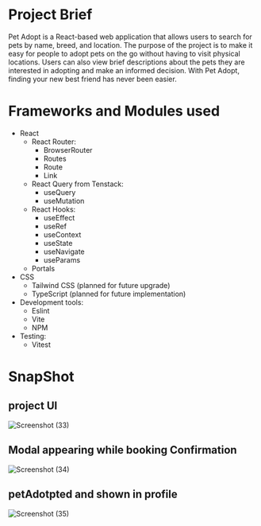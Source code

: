 # Project Brief

Pet Adopt is a React-based web application that allows users to search for pets by name, breed, and location. The purpose of the project is to make it easy for people to adopt pets on the go without having to visit physical locations. Users can also view brief descriptions about the pets they are interested in adopting and make an informed decision. With Pet Adopt, finding your new best friend has never been easier.

# Frameworks and Modules used

- React
  - React Router:
    - BrowserRouter
    - Routes
    - Route
    - Link
  - React Query from Tenstack:
    - useQuery
    - useMutation
  - React Hooks:
    - useEffect
    - useRef
    - useContext
    - useState
    - useNavigate
    - useParams
  - Portals
- CSS
  - Tailwind CSS (planned for future upgrade)
  - TypeScript (planned for future implementation)
- Development tools:
  - Eslint
  - Vite
  - NPM
- Testing:
  - Vitest

# SnapShot
## project UI
![Screenshot (33)](https://user-images.githubusercontent.com/40719341/213164747-cd109fdf-c0e5-4e84-ac5f-4c521103a4cd.png)

## Modal appearing while booking Confirmation
![Screenshot (34)](https://user-images.githubusercontent.com/40719341/213164835-9fc6b8d8-7260-4b11-b370-536b93709b22.png)

## petAdotpted and shown in profile
![Screenshot (35)](https://user-images.githubusercontent.com/40719341/213164850-9edb5390-efe3-45e7-8046-901ba2ff7fa0.png)
